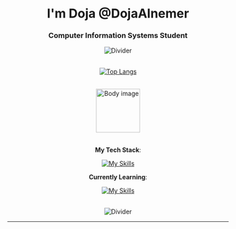 <h1 align="center">I'm Doja @DojaAlnemer</h1>
<h3 align="center">Computer Information Systems Student</h3>
<div align="center">
<img  src="https://media.tenor.com/iTm8wqNUZMsAAAAi/divider.gif" alt="Divider"> 
</div>



<div align="center"></br>

[![Top Langs](https://github-readme-stats.vercel.app/api/top-langs/?username=dexprexxtion&layout=compact&theme=tokyonight&langs_count=8)](https://github.com/anuraghazra/github-readme-stats)
 
 </br>

<img src="https://media.tenor.com/RZ-XlLO5gb4AAAAM/yoru-valorant.gif" alt="Body image" width="100px"> 

</div>






<div align="center">

<br>

**My Tech Stack**:
  
  [![My Skills](https://skillicons.dev/icons?i=arduino,aws,axure,bash,cpp,css,github,html,java,js,linux,mysql,php,powershell,py,pycharm,ubuntu,vscode)](https://skillicons.dev)
  

**Currently Learning**:

<div align="center">

[![My Skills](https://skillicons.dev/icons?i=godot,figma)](https://skillicons.dev)

  </div>
</br></div>
<div align="center">
<img  src="https://media.tenor.com/iTm8wqNUZMsAAAAi/divider.gif" alt="Divider"> 
</div>
  

       

------


